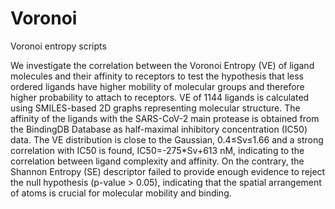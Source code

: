 # Voronoi
Voronoi entropy scripts

We investigate the correlation between the Voronoi Entropy (VE) of ligand molecules and their affinity to receptors to test the hypothesis that less ordered ligands have higher mobility of molecular groups and therefore higher probability to attach to receptors.
VE of 1144 ligands is calculated using SMILES-based 2D graphs representing molecular structure. The affinity of the ligands with the SARS-CoV-2 main protease is obtained from the BindingDB Database as half-maximal inhibitory concentration (IC50) data. 
The VE distribution is close to the Gaussian, 0.4≤Sv≤1.66 and a strong correlation with IC50 is found, IC50=-275*Sv+613 nM, indicating to the correlation between ligand complexity and affinity. 
On the contrary, the Shannon Entropy (SE) descriptor failed to provide enough evidence to reject the null hypothesis (p-value > 0.05), indicating that the spatial arrangement of atoms is crucial for molecular mobility and binding. 
